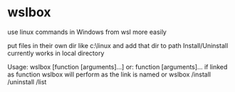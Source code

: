 # wslbox
use linux commands in Windows from wsl more easily

put files in their own dir like c:\linux and add that dir to path
Install/Uninstall currently works in local directory

Usage: wslbox [function [arguments]...]
or: function [arguments]... if linked as function wslbox will perform as the link is named
or wslbox /install /uninstall /list 

